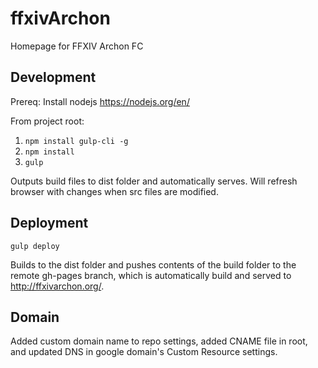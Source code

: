 # ffxivArchon
Homepage for FFXIV Archon FC

## Development

Prereq: Install nodejs https://nodejs.org/en/

From project root: 
1. `npm install gulp-cli -g`
1. `npm install`
1. `gulp`

Outputs build files to dist folder and automatically serves. Will refresh browser with changes when src files are modified.

## Deployment
`gulp deploy`

Builds to the dist folder and pushes contents of the build folder to the remote gh-pages branch, which is automatically build and served to http://ffxivarchon.org/.

## Domain
Added custom domain name to repo settings, added CNAME file in root, and updated DNS in google domain's Custom Resource settings.
